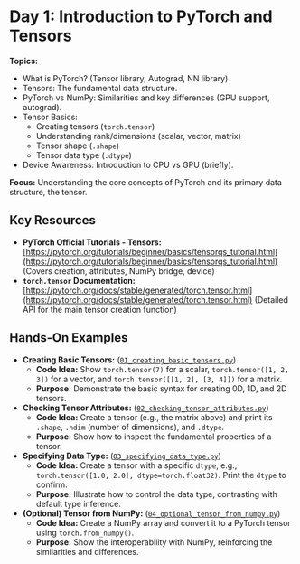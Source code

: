 # Day 1: Introduction to PyTorch and Tensors

**Topics:**

- What is PyTorch? (Tensor library, Autograd, NN library)
- Tensors: The fundamental data structure.
- PyTorch vs NumPy: Similarities and key differences (GPU support, autograd).
- Tensor Basics:
  - Creating tensors (`torch.tensor`)
  - Understanding rank/dimensions (scalar, vector, matrix)
  - Tensor shape (`.shape`)
  - Tensor data type (`.dtype`)
- Device Awareness: Introduction to CPU vs GPU (briefly).

**Focus:** Understanding the core concepts of PyTorch and its primary data structure, the tensor.

## Key Resources

- **PyTorch Official Tutorials - Tensors:** [https://pytorch.org/tutorials/beginner/basics/tensorqs_tutorial.html](https://pytorch.org/tutorials/beginner/basics/tensorqs_tutorial.html) (Covers creation, attributes, NumPy bridge, device)
- **`torch.tensor` Documentation:** [https://pytorch.org/docs/stable/generated/torch.tensor.html](https://pytorch.org/docs/stable/generated/torch.tensor.html) (Detailed API for the main tensor creation function)

## Hands-On Examples

- **Creating Basic Tensors:** ([`01_creating_basic_tensors.py`](./01_creating_basic_tensors.py))
  - **Code Idea:** Show `torch.tensor(7)` for a scalar, `torch.tensor([1, 2, 3])` for a vector, and `torch.tensor([[1, 2], [3, 4]])` for a matrix.
  - **Purpose:** Demonstrate the basic syntax for creating 0D, 1D, and 2D tensors.
- **Checking Tensor Attributes:** ([`02_checking_tensor_attributes.py`](./02_checking_tensor_attributes.py))
  - **Code Idea:** Create a tensor (e.g., the matrix above) and print its `.shape`, `.ndim` (number of dimensions), and `.dtype`.
  - **Purpose:** Show how to inspect the fundamental properties of a tensor.
- **Specifying Data Type:** ([`03_specifying_data_type.py`](./03_specifying_data_type.py))
  - **Code Idea:** Create a tensor with a specific `dtype`, e.g., `torch.tensor([1.0, 2.0], dtype=torch.float32)`. Print the `dtype` to confirm.
  - **Purpose:** Illustrate how to control the data type, contrasting with default type inference.
- **(Optional) Tensor from NumPy:** ([`04_optional_tensor_from_numpy.py`](./04_optional_tensor_from_numpy.py))
  - **Code Idea:** Create a NumPy array and convert it to a PyTorch tensor using `torch.from_numpy()`.
  - **Purpose:** Show the interoperability with NumPy, reinforcing the similarities and differences.
